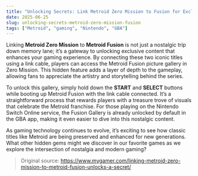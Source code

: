 ```yaml
---
title: "Unlocking Secrets: Link Metroid Zero Mission to Fusion for Exclusive Content"
date: 2025-06-25
slug: unlocking-secrets-metroid-zero-mission-fusion
tags: ["Metroid", "gaming", "Nintendo", "GBA"]
---
```


Linking **Metroid Zero Mission** to **Metroid Fusion** is not just a nostalgic trip down memory lane; it’s a gateway to unlocking exclusive content that enhances your gaming experience. By connecting these two iconic titles using a link cable, players can access the Metroid Fusion picture gallery in Zero Mission. This hidden feature adds a layer of depth to the gameplay, allowing fans to appreciate the artistry and storytelling behind the series.

To unlock this gallery, simply hold down the **START** and **SELECT** buttons while booting up Metroid Fusion with the link cable connected. It’s a straightforward process that rewards players with a treasure trove of visuals that celebrate the Metroid franchise. For those playing on the Nintendo Switch Online service, the Fusion Gallery is already unlocked by default in the GBA app, making it even easier to dive into this nostalgic content.

As gaming technology continues to evolve, it’s exciting to see how classic titles like Metroid are being preserved and enhanced for new generations. What other hidden gems might we discover in our favorite games as we explore the intersection of nostalgia and modern gaming? 

> Original source: https://www.mygamer.com/linking-metroid-zero-mission-to-metroid-fusion-unlocks-a-secret/